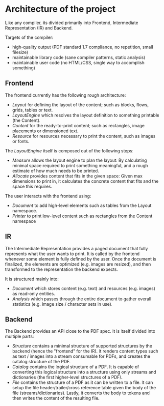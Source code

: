 # Architecture of the project

Like any compiler, its divided primarily into Frontend, Intermediate Representation (IR) and Backend.

Targets of the compiler:
- high-quality output (PDF standard 1.7 compliance, no repetition, small filesize)
- maintainable library code (sane compiler patterns, static analysis)
- maintainable user code (no HTML/CSS, single way to accomplish something)

## Frontend

The frontend currently has the following rough architecture:

- *Layout* for defining the layout of the content; such as blocks, flows, grids, tables or text.
- *LayoutEngine* which resolves the layout definition to something printable (the Content).
- *Content* for the ready-to-print content; such as rectangles, image placements or dimensioned text.
- *Resource* for resources necessary to print the content, such as images or fonts.

The *LayoutEngine* itself is composed out of the following steps:

- *Measure* allows the layout engine to plan the layout: By calculating minimal space required to print something
  meaningful, and a rough estimate of how much needs to be printed.
- *Allocate* provides content that fits in the given space: Given max dimensions to print in, it calculates the concrete
  content that fits and the space this requires.

The user interacts with the frontend using:

- *Document* to add high-level elements such as tables from the Layout namespace.
- *Printer* to print low-level content such as rectangles from the Content namespace

## IR

The Intermediate Representation provides a paged document that fully represents what the user wants to print. It is 
called by the frontend whenever some element is fully defined by the user. Once the document is finalized, the elements 
are optimized (e.g. images are resized), and then transformed to the representation the backend expects.

It is structured mainly into:

- *Document* which stores content (e.g. text) and resources (e.g. images) as read-only entities.
- *Analysis* which passes through the entire document to gather overall statistics (e.g. image size / character sets in
  use).

## Backend

The Backend provides an API close to the PDF spec. It is itself divided into multiple parts:

- *Structure* contains a minimal structure of supported structures by the backend (hence the "frontend" for the IR). It
  renders content types such as text / images into a stream consumable for PDFs, and creates the catalog structure of
  the PDF.
- *Catalog* contains the logical structure of a PDF. It is capable of converting this logical structure into a structure
  using only streams and dictionaries (the first higher-level structures of a PDF).
- *File* contains the structure of a PDF as it can be written to a file. It can setup the file header/trailer/cross
  reference table given the body of the file (streams/dictionaries). Lastly, it converts the body to tokens and then
  writes the content of the resulting file.
